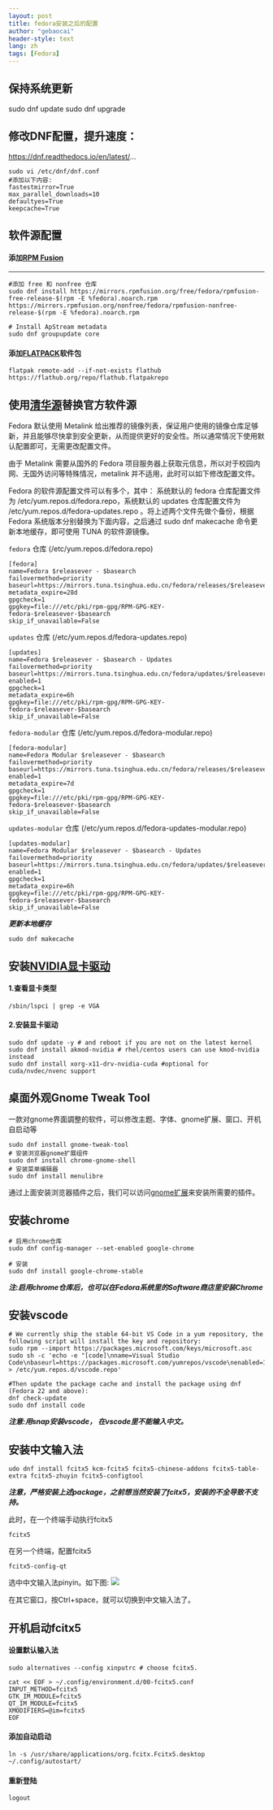 ```yaml
---
layout: post
title: fedora安装之后的配置
author: "gebaocai"
header-style: text
lang: zh
tags: [Fedora]
---
```


保持系统更新
------
sudo dnf update
sudo dnf upgrade

修改DNF配置，提升速度：
------
https://dnf.readthedocs.io/en/latest/...

```
sudo vi /etc/dnf/dnf.conf
#添加以下内容:
fastestmirror=True
max_parallel_downloads=10
defaultyes=True
keepcache=True
```

软件源配置
------
#### 添加[RPM Fusion](https://rpmfusion.org/Configuration)
------

```
#添加 free 和 nonfree 仓库
sudo dnf install https://mirrors.rpmfusion.org/free/fedora/rpmfusion-free-release-$(rpm -E %fedora).noarch.rpm https://mirrors.rpmfusion.org/nonfree/fedora/rpmfusion-nonfree-release-$(rpm -E %fedora).noarch.rpm

# Install ApStream metadata
sudo dnf groupupdate core
```
#### 添加[FLATPACK](https://flatpak.org/setup/Fedora)软件包

```
flatpak remote-add --if-not-exists flathub https://flathub.org/repo/flathub.flatpakrepo
```

使用[清华源](https://mirrors.tuna.tsinghua.edu.cn/help/fedora/)替换官方软件源
------
Fedora 默认使用 Metalink 给出推荐的镜像列表，保证用户使用的镜像仓库足够新，并且能够尽快拿到安全更新，从而提供更好的安全性。所以通常情况下使用默认配置即可，无需更改配置文件。

由于 Metalink 需要从国外的 Fedora 项目服务器上获取元信息，所以对于校园内网、无国外访问等特殊情况，metalink 并不适用，此时可以如下修改配置文件。

Fedora 的软件源配置文件可以有多个，其中： 系统默认的 fedora 仓库配置文件为 /etc/yum.repos.d/fedora.repo，系统默认的 updates 仓库配置文件为 /etc/yum.repos.d/fedora-updates.repo 。将上述两个文件先做个备份，根据 Fedora 系统版本分别替换为下面内容，之后通过 sudo dnf makecache 命令更新本地缓存，即可使用 TUNA 的软件源镜像。

``fedora`` 仓库 (/etc/yum.repos.d/fedora.repo)
```
[fedora]
name=Fedora $releasever - $basearch
failovermethod=priority
baseurl=https://mirrors.tuna.tsinghua.edu.cn/fedora/releases/$releasever/Everything/$basearch/os/
metadata_expire=28d
gpgcheck=1
gpgkey=file:///etc/pki/rpm-gpg/RPM-GPG-KEY-fedora-$releasever-$basearch
skip_if_unavailable=False
```
``updates`` 仓库 (/etc/yum.repos.d/fedora-updates.repo)
```
[updates]
name=Fedora $releasever - $basearch - Updates
failovermethod=priority
baseurl=https://mirrors.tuna.tsinghua.edu.cn/fedora/updates/$releasever/Everything/$basearch/
enabled=1
gpgcheck=1
metadata_expire=6h
gpgkey=file:///etc/pki/rpm-gpg/RPM-GPG-KEY-fedora-$releasever-$basearch
skip_if_unavailable=False
```

``fedora-modular`` 仓库 (/etc/yum.repos.d/fedora-modular.repo)
```
[fedora-modular]
name=Fedora Modular $releasever - $basearch
failovermethod=priority
baseurl=https://mirrors.tuna.tsinghua.edu.cn/fedora/releases/$releasever/Modular/$basearch/os/
enabled=1
metadata_expire=7d
gpgcheck=1
gpgkey=file:///etc/pki/rpm-gpg/RPM-GPG-KEY-fedora-$releasever-$basearch
skip_if_unavailable=False
```

``updates-modular`` 仓库 (/etc/yum.repos.d/fedora-updates-modular.repo)
```
[updates-modular]
name=Fedora Modular $releasever - $basearch - Updates
failovermethod=priority
baseurl=https://mirrors.tuna.tsinghua.edu.cn/fedora/updates/$releasever/Modular/$basearch/
enabled=1
gpgcheck=1
metadata_expire=6h
gpgkey=file:///etc/pki/rpm-gpg/RPM-GPG-KEY-fedora-$releasever-$basearch
skip_if_unavailable=False
```

***更新本地缓存***
```
sudo dnf makecache
```

安装[NVIDIA显卡驱动](https://rpmfusion.org/Howto/NVIDIA)
------
#### 1.查看显卡类型
```
/sbin/lspci | grep -e VGA
```
#### 2.安装显卡驱动
```
sudo dnf update -y # and reboot if you are not on the latest kernel
sudo dnf install akmod-nvidia # rhel/centos users can use kmod-nvidia instead
sudo dnf install xorg-x11-drv-nvidia-cuda #optional for cuda/nvdec/nvenc support
```

桌面外观Gnome Tweak Tool
------
一款对gnome界面調整的软件，可以修改主题、字体、gnome扩展、窗口、开机自启动等
```
sudo dnf install gnome-tweak-tool
# 安装浏览器gnome扩展组件
sudo dnf install chrome-gnome-shell
# 安装菜单编辑器
sudo dnf install menulibre
```
通过上面安装浏览器插件之后，我们可以访问[gnome扩展](https://extensions.gnome.org/)来安装所需要的插件。

安装chrome
------
```
# 启用chrome仓库
sudo dnf config-manager --set-enabled google-chrome

# 安装
sudo dnf install google-chrome-stable
```
***注:启用chrome仓库后，也可以在Fedora系统里的Software商店里安装Chrome***

安装vscode
------

```
# We currently ship the stable 64-bit VS Code in a yum repository, the following script will install the key and repository:
sudo rpm --import https://packages.microsoft.com/keys/microsoft.asc
sudo sh -c 'echo -e "[code]\nname=Visual Studio Code\nbaseurl=https://packages.microsoft.com/yumrepos/vscode\nenabled=1\ngpgcheck=1\ngpgkey=https://packages.microsoft.com/keys/microsoft.asc" > /etc/yum.repos.d/vscode.repo'

#Then update the package cache and install the package using dnf (Fedora 22 and above):
dnf check-update
sudo dnf install code
```

***注意:用snap安装vscode， 在vscode里不能输入中文。***


安装中文输入法
------
```
udo dnf install fcitx5 kcm-fcitx5 fcitx5-chinese-addons fcitx5-table-extra fcitx5-zhuyin fcitx5-configtool
```

***注意，严格安装上述package，之前想当然安装了fcitx5，安装的不全导致不支持。***

此时，在一个终端手动执行fcitx5

```
fcitx5
```

在另一个终端，配置fcitx5

```
fcitx5-config-qt
```

选中中文输入法pinyin。如下图:
![](/img/in-post/2023/fedora-config/select-input.png)


在其它窗口，按Ctrl+space，就可以切换到中文输入法了。

开机启动fcitx5
------

#### 设置默认输入法
```
sudo alternatives --config xinputrc # choose fcitx5.

cat << EOF > ~/.config/environment.d/00-fcitx5.conf
INPUT_METHOD=fcitx5
GTK_IM_MODULE=fcitx5
QT_IM_MODULE=fcitx5
XMODIFIERS=@im=fcitx5
EOF
```

#### 添加自动启动

```
ln -s /usr/share/applications/org.fcitx.Fcitx5.desktop ~/.config/autostart/
```

#### 重新登陆
```
logout
```
